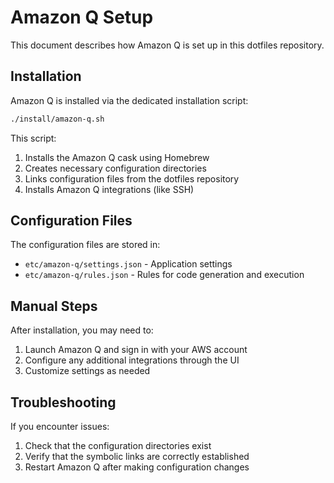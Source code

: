 # Amazon Q Setup

This document describes how Amazon Q is set up in this dotfiles repository.

## Installation

Amazon Q is installed via the dedicated installation script:

```bash
./install/amazon-q.sh
```

This script:

1. Installs the Amazon Q cask using Homebrew
2. Creates necessary configuration directories
3. Links configuration files from the dotfiles repository
4. Installs Amazon Q integrations (like SSH)

## Configuration Files

The configuration files are stored in:

- `etc/amazon-q/settings.json` - Application settings
- `etc/amazon-q/rules.json` - Rules for code generation and execution

## Manual Steps

After installation, you may need to:

1. Launch Amazon Q and sign in with your AWS account
2. Configure any additional integrations through the UI
3. Customize settings as needed

## Troubleshooting

If you encounter issues:

1. Check that the configuration directories exist
2. Verify that the symbolic links are correctly established
3. Restart Amazon Q after making configuration changes
